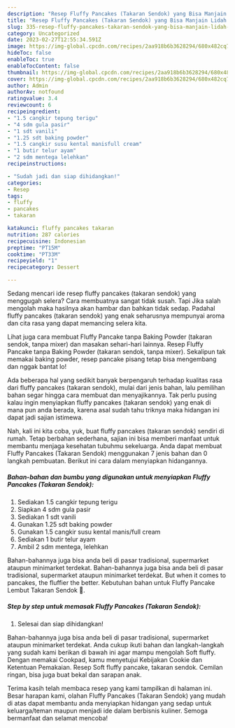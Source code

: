 ```yaml
---
description: "Resep Fluffy Pancakes (Takaran Sendok) yang Bisa Manjain Lidah , Menggugah Selera"
title: "Resep Fluffy Pancakes (Takaran Sendok) yang Bisa Manjain Lidah , Menggugah Selera"
slug: 335-resep-fluffy-pancakes-takaran-sendok-yang-bisa-manjain-lidah-menggugah-selera
category: Uncategorized
date: 2023-02-27T12:55:34.591Z
image: https://img-global.cpcdn.com/recipes/2aa918b6b3628294/680x482cq70/fluffy-pancakes-takaran-sendok-foto-resep-utama.jpg
hideToc: false
enableToc: true
enableTocContent: false
thumbnail: https://img-global.cpcdn.com/recipes/2aa918b6b3628294/680x482cq70/fluffy-pancakes-takaran-sendok-foto-resep-utama.jpg
cover: https://img-global.cpcdn.com/recipes/2aa918b6b3628294/680x482cq70/fluffy-pancakes-takaran-sendok-foto-resep-utama.jpg
author: Admin
authorAv: notfound
ratingvalue: 3.4
reviewcount: 6
recipeingredient:
- "1.5 cangkir tepung terigu"
- "4 sdm gula pasir"
- "1 sdt vanili"
- "1.25 sdt baking powder"
- "1.5 cangkir susu kental manisfull cream"
- "1 butir telur ayam"
- "2 sdm mentega lelehkan"
recipeinstructions:

- "Sudah jadi dan siap dihidangkan!"
categories:
- Resep
tags:
- fluffy
- pancakes
- takaran

katakunci: fluffy pancakes takaran 
nutrition: 287 calories
recipecuisine: Indonesian
preptime: "PT15M"
cooktime: "PT33M"
recipeyield: "1"
recipecategory: Dessert

---
```



Sedang mencari ide resep fluffy pancakes (takaran sendok) yang menggugah selera? Cara membuatnya sangat tidak susah. Tapi Jika salah mengolah maka hasilnya akan hambar dan bahkan tidak sedap. Padahal fluffy pancakes (takaran sendok) yang enak seharusnya mempunyai aroma dan cita rasa yang dapat memancing selera kita.


Lihat juga cara membuat Fluffy Pancake tanpa Baking Powder (takaran sendok, tanpa mixer) dan masakan sehari-hari lainnya. Resep Fluffy Pancake tanpa Baking Powder (takaran sendok, tanpa mixer). Sekalipun tak memakai baking powder, resep pancake pisang tetap bisa mengembang dan nggak bantat lo!

Ada beberapa hal yang sedikit banyak berpengaruh terhadap kualitas rasa dari fluffy pancakes (takaran sendok), mulai dari jenis bahan, lalu pemilihan bahan segar hingga cara membuat dan menyajikannya. Tak perlu pusing kalau ingin menyiapkan fluffy pancakes (takaran sendok) yang enak di mana pun anda berada, karena asal sudah tahu triknya maka hidangan ini dapat jadi sajian istimewa.


Nah, kali ini kita coba, yuk, buat fluffy pancakes (takaran sendok) sendiri di rumah. Tetap berbahan sederhana, sajian ini bisa memberi manfaat untuk membantu menjaga kesehatan tubuhmu sekeluarga. Anda dapat membuat Fluffy Pancakes (Takaran Sendok) menggunakan 7 jenis bahan dan 0 langkah pembuatan. Berikut ini cara dalam menyiapkan hidangannya.

<!--inarticleads1-->

##### Bahan-bahan dan bumbu yang digunakan untuk menyiapkan Fluffy Pancakes (Takaran Sendok):

1. Sediakan 1.5 cangkir tepung terigu
1. Siapkan 4 sdm gula pasir
1. Sediakan 1 sdt vanili
1. Gunakan 1.25 sdt baking powder
1. Gunakan 1.5 cangkir susu kental manis/full cream
1. Sediakan 1 butir telur ayam
1. Ambil 2 sdm mentega, lelehkan


Bahan-bahannya juga bisa anda beli di pasar tradisional, supermarket ataupun minimarket terdekat. Bahan-bahannya juga bisa anda beli di pasar tradisional, supermarket ataupun minimarket terdekat. But when it comes to pancakes, the fluffier the better. Kebutuhan bahan untuk Fluffy Pancake Lembut Takaran Sendok 🥄. 

<!--inarticleads2-->

##### Step by step untuk memasak Fluffy Pancakes (Takaran Sendok):


1. Selesai dan siap dihidangkan!

Bahan-bahannya juga bisa anda beli di pasar tradisional, supermarket ataupun minimarket terdekat. Anda cukup ikuti bahan dan langkah-langkah yang sudah kami berikan di bawah ini agar mampu mengolah Soft fluffy. Dengan memakai Cookpad, kamu menyetujui Kebijakan Cookie dan Ketentuan Pemakaian. Resep Soft fluffy pancake, takaran sendok. Cemilan ringan, bisa juga buat bekal dan sarapan anak. 

Terima kasih telah membaca resep yang kami tampilkan di halaman ini. Besar harapan kami, olahan Fluffy Pancakes (Takaran Sendok) yang mudah di atas dapat membantu anda menyiapkan hidangan yang sedap untuk keluarga/teman maupun menjadi ide dalam berbisnis kuliner. Semoga bermanfaat dan selamat mencoba!
